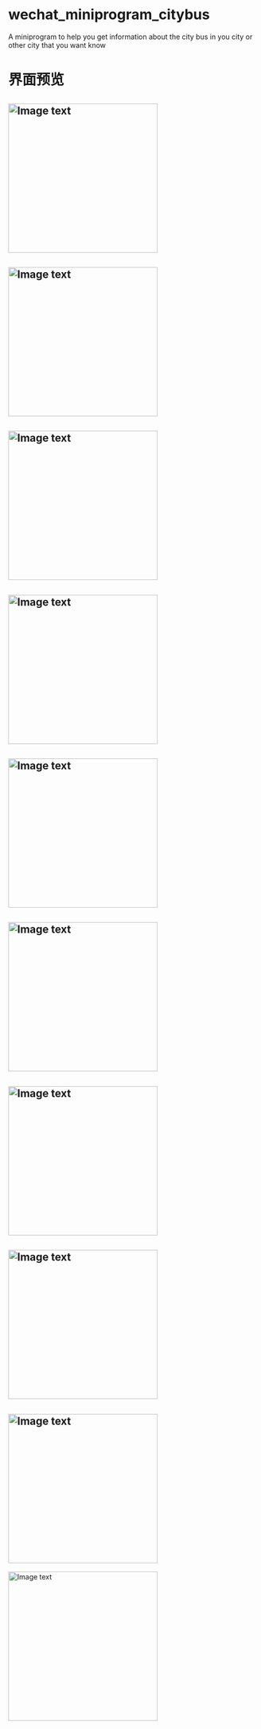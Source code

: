 # wechat_miniprogram_citybus
A miniprogram to help you get information about the city bus in you city or other city that you want know 
# 界面预览
<img src="https://github.com/bobo-link/wechat_miniprogram_citybus/blob/master/preview/IMG_2210.PNG" width="300" alt="Image text"/><br/>
----------
<img src="https://github.com/bobo-link/wechat_miniprogram_citybus/blob/master/preview/IMG_2211.PNG" width="300" alt="Image text"/><br/>
----------
<img src="https://github.com/bobo-link/wechat_miniprogram_citybus/blob/master/preview/IMG_2212.PNG" width="300" alt="Image text"/><br/>
----------
<img src="https://github.com/bobo-link/wechat_miniprogram_citybus/blob/master/preview/IMG_2213.PNG" width="300" alt="Image text"/><br/>
----------
<img src="https://github.com/bobo-link/wechat_miniprogram_citybus/blob/master/preview/IMG_2214.PNG" width="300" alt="Image text"/><br/>
----------
<img src="https://github.com/bobo-link/wechat_miniprogram_citybus/blob/master/preview/IMG_2215.PNG" width="300" alt="Image text"/><br/>
----------
<img src="https://github.com/bobo-link/wechat_miniprogram_citybus/blob/master/preview/IMG_2216.PNG" width="300" alt="Image text"/><br/>
----------
<img src="https://github.com/bobo-link/wechat_miniprogram_citybus/blob/master/preview/IMG_2217.PNG" width="300" alt="Image text"/><br/>
----------
<img src="https://github.com/bobo-link/wechat_miniprogram_citybus/blob/master/preview/IMG_2218.PNG" width="300" alt="Image text"/><br/>
----------
<img src="https://github.com/bobo-link/wechat_miniprogram_citybus/blob/master/preview/IMG_2219.PNG" width="300" alt="Image text"/><br/>
